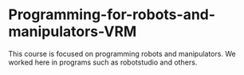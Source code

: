 # Programming-for-robots-and-manipulators-VRM
This course is focused on programming robots and manipulators. We worked here in programs such as robotstudio and others.
